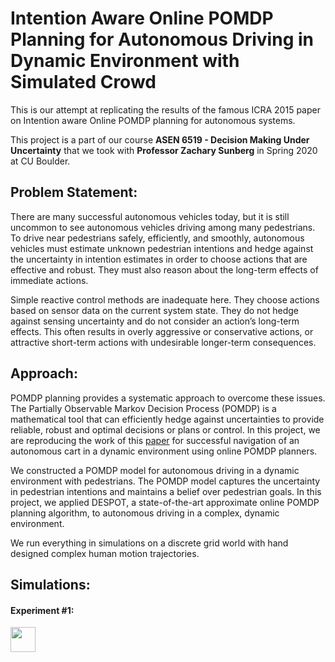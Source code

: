 # Intention Aware Online POMDP Planning for Autonomous Driving in Dynamic Environment with Simulated Crowd

This is our attempt at replicating the results of the famous ICRA 2015 paper on Intention aware Online 
POMDP planning for autonomous systems.  


This project is a part of our course **ASEN 6519 - Decision Making Under Uncertainty** that we 
took with **Professor Zachary Sunberg** in Spring 2020 at CU Boulder.


## Problem Statement:

There are many successful autonomous vehicles today, but it is still uncommon to see autonomous 
vehicles driving among many pedestrians. To drive near pedestrians safely, efficiently, 
and smoothly, autonomous vehicles must estimate unknown pedestrian intentions and hedge 
against the uncertainty in intention estimates in order to choose actions that are effective 
and robust. They must also reason about the long-term effects of immediate actions.


Simple reactive control methods are inadequate here. They choose actions based on sensor
 data on the current system state. They do not hedge against sensing uncertainty and do not 
 consider an action’s long-term effects. This often results in overly aggressive or 
 conservative actions, or attractive short-term actions with undesirable longer-term 
 consequences.


## Approach:

POMDP planning provides a systematic approach to overcome these issues. The Partially 
Observable Markov Decision Process (POMDP) is a mathematical tool that can efficiently 
hedge against uncertainties to provide reliable, robust and optimal decisions or plans 
or control. In this project, we are reproducing the work of this 
[paper](https://www.comp.nus.edu.sg/~leews/publications/bai2015intention.pdf) for successful 
navigation of an autonomous cart in a dynamic environment using online POMDP planners. 


We constructed a POMDP model for autonomous driving in a dynamic environment with pedestrians. 
The POMDP model captures the uncertainty in pedestrian intentions and maintains a belief over 
pedestrian goals. In this project, we applied DESPOT, a state-of-the-art approximate online 
POMDP planning algorithm, to autonomous driving in a complex, dynamic environment.


We run everything in simulations on a discrete grid world with hand designed complex human 
motion trajectories.


## Simulations:

#### Experiment #1:

<img src="https://media.giphy.com/media/vFKqnCdLPNOKc/giphy.gif" width="40" height="40" />


